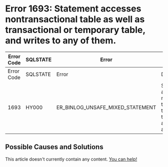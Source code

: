 
# Error 1693: Statement accesses nontransactional table as well as transactional or temporary table, and writes to any of them.


| Error Code | SQLSTATE | Error | Description |
| --- | --- | --- | --- |
| Error Code | SQLSTATE | Error | Description |
| 1693 | HY000 | ER_BINLOG_UNSAFE_MIXED_STATEMENT | Statement accesses nontransactional table as well as transactional or temporary table, and writes to any of them. |




## Possible Causes and Solutions


This article doesn't currently contain any content. [You can help!](/en/writing-and-editing-knowledge-base-articles/)

